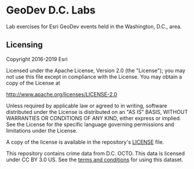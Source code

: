 # GeoDev D.C. Labs
Lab exercises for Esri GeoDev events held in the Washington, D.C., area.

## Licensing

Copyright 2016-2019 Esri

Licensed under the Apache License, Version 2.0 (the "License"); you may not use this file except in compliance with the License. You may obtain a copy of the License at

   http://www.apache.org/licenses/LICENSE-2.0

Unless required by applicable law or agreed to in writing, software distributed under the License is distributed on an "AS IS" BASIS, WITHOUT WARRANTIES OR CONDITIONS OF ANY KIND, either express or implied. See the License for the specific language governing permissions and limitations under the License.

A copy of the license is available in the repository's [LICENSE](LICENSE) file.

This repository contains crime data from D.C. OCTO. This data is licensed under CC BY 3.0 US. See the [terms and conditions](http://dc.gov/page/terms-and-conditions-use) for using this dataset.
